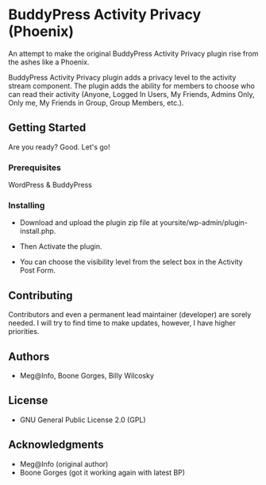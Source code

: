 # BuddyPress Activity Privacy (Phoenix)

An attempt to make the original BuddyPress Activity Privacy plugin rise from the ashes like a Phoenix.

BuddyPress Activity Privacy plugin adds a privacy level to the activity stream component. The plugin adds the ability for members to choose who can read their activity (Anyone, Logged In Users, My Friends, Admins Only, Only me, My Friends in Group, Group Members, etc.).

## Getting Started

Are you ready? Good. Let's go!

### Prerequisites

WordPress & BuddyPress

### Installing

- Download and upload the plugin zip file at yoursite/wp-admin/plugin-install.php.

- Then Activate the plugin.

- You can choose the visibility level from the select box in the Activity Post Form.


## Contributing

Contributors and even a permanent lead maintainer (developer) are sorely needed. I will try to find time to make updates, however, I have higher priorities.

## Authors

  - Meg@Info, Boone Gorges, Billy Wilcosky

## License

  - GNU General Public License 2.0 (GPL)

## Acknowledgments

  - Meg@Info (original author)
  - Boone Gorges (got it working again with latest BP)
